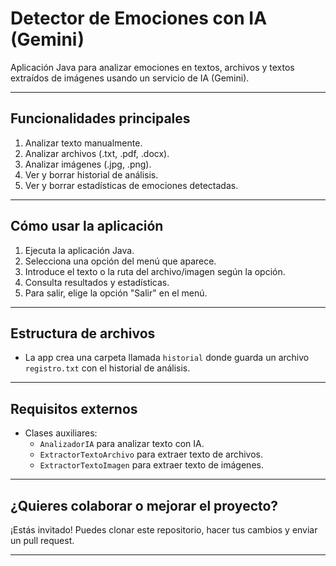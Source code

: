 # Detector de Emociones con IA (Gemini)

Aplicación Java para analizar emociones en textos, archivos y textos extraídos de imágenes usando un servicio de IA (Gemini).

---

## Funcionalidades principales

1. Analizar texto manualmente.
2. Analizar archivos (.txt, .pdf, .docx).
3. Analizar imágenes (.jpg, .png).
4. Ver y borrar historial de análisis.
5. Ver y borrar estadísticas de emociones detectadas.

---

## Cómo usar la aplicación

1. Ejecuta la aplicación Java.
2. Selecciona una opción del menú que aparece.
3. Introduce el texto o la ruta del archivo/imagen según la opción.
4. Consulta resultados y estadísticas.
5. Para salir, elige la opción "Salir" en el menú.

---

## Estructura de archivos

- La app crea una carpeta llamada `historial` donde guarda un archivo `registro.txt` con el historial de análisis.

---

## Requisitos externos

- Clases auxiliares:
  - `AnalizadorIA` para analizar texto con IA.
  - `ExtractorTextoArchivo` para extraer texto de archivos.
  - `ExtractorTextoImagen` para extraer texto de imágenes.

---

## ¿Quieres colaborar o mejorar el proyecto?

¡Estás invitado! Puedes clonar este repositorio, hacer tus cambios y enviar un pull request.

---

